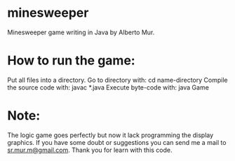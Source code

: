 # minesweeper
  Minesweeper game writing in Java by Alberto Mur.

# How to run the game:
  Put all files into a directory.
  Go to directory with: cd name-directory
  Compile the source code with: javac *.java
  Execute byte-code with: java Game

# Note:
  The logic game goes perfectly but now it lack programming the display graphics.
  If you have some doubt or suggestions you can send me a mail to sr.mur.m@gmail.com.
  Thank you for learn with this code.
